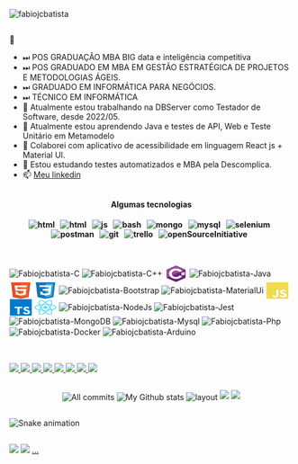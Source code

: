 <p align="left"> <img src="https://komarev.com/ghpvc/?username=fabiojcbatista" alt="fabiojcbatista" /> </p>

##

👋  
- ⏭  POS GRADUAÇÂO MBA BIG data e inteligência competitiva
- ⏭  POS GRADUADO EM MBA EM GESTÃO ESTRATÉGICA DE PROJETOS E METODOLOGIAS ÁGEIS.
- ⏭  GRADUADO EM INFORMÁTICA PARA NEGÓCIOS.
- ⏭  TÉCNICO EM INFORMÁTICA
- 🔭 Atualmente estou trabalhando na DBServer como Testador de Software, desde 2022/05.
- 🌱 Atualmente estou aprendendo Java e testes de API, Web e Teste Unitário em Metamodelo
- 👯 Colaborei com aplicativo de acessibilidade em linguagem React js + Material UI.
- 🤔 Estou estudando testes automatizados e MBA pela Descomplica.
- 📫 <a href="https://www.linkedin.com/in/tecnicofabio/">Meu linkedin</a>

##

<h4 align="center">Algumas tecnologias<h4/>
<p align="center">
	<img src="https://img.shields.io/badge/HTML-239120?style=for-the-badge&logo=html5&logoColor=white" alt="html" />&nbsp;&nbsp;
	<img src="https://img.shields.io/badge/CSS-3498DB?&style=for-the-badge&logo=css3&logoColor=white" alt="html" />&nbsp;&nbsp;
	<img src="https://img.shields.io/badge/JavaScript-F7DF1E?style=for-the-badge&logo=javascript&logoColor=black" alt="js" />&nbsp;&nbsp;
	<img src="https://img.shields.io/badge/shell_script%20-%23121011.svg?&style=for-the-badge&logo=gnu-bash&logoColor=white" alt="bash" />&nbsp;&nbsp;
	<img src="https://img.shields.io/badge/MongoDB-%234ea94b.svg?&style=for-the-badge&logo=mongodb&logoColor=white" alt="mongo" />&nbsp;&nbsp;
	<img src="https://img.shields.io/badge/MySQL-00000F?style=for-the-badge&logo=mysql&logoColor=white" alt="mysql" />&nbsp;&nbsp;
	<img src="https://img.shields.io/badge/Selenium-43B02A?style=for-the-badge&logo=selenium&logoColor=white" alt="selenium" />&nbsp;&nbsp;
	<img src="https://img.shields.io/badge/postman-FF6C37?style=for-the-badge&logo=postman&logoColor=white" alt="postman" />&nbsp;&nbsp;
	<img src="https://img.shields.io/badge/git-F05032?style=for-the-badge&logo=git&logoColor=white" alt="git" />&nbsp;&nbsp;
	<img src="https://img.shields.io/badge/trello-0079BF?style=for-the-badge&logo=trello&logoColor=white" alt="trello" />&nbsp;&nbsp;
	<img src="https://img.shields.io/badge/open_source_initiative-3DA639?style=for-the-badge&logo=open-source-initiative&logoColor=white" alt="openSourceInitiative" />&nbsp;&nbsp;
	
</p>
	
 ##
  
  <div style="display: inline_block"><br>
  <img align="center" alt="Fabiojcbatista-C" height="30" width="40" src="https://cdn.jsdelivr.net/gh/devicons/devicon/icons/c/c-original.svg">
  <img align="center" alt="Fabiojcbatista-C++" height="30" width="40" src="https://cdn.jsdelivr.net/gh/devicons/devicon/icons/cplusplus/cplusplus-original.svg">
  <img align="center" alt="Fabiojcbatista-Csharp" height="30" width="40" src="https://raw.githubusercontent.com/devicons/devicon/master/icons/csharp/csharp-original.svg">
  <img align="center" alt="Fabiojcbatista-Java" height="30" width="40" src="https://cdn.jsdelivr.net/gh/devicons/devicon/icons/java/java-original-wordmark.svg">
  <img align="center" alt="Fabiojcbatista-HTML" height="30" width="40" src="https://raw.githubusercontent.com/devicons/devicon/master/icons/html5/html5-original.svg">
  <img align="center" alt="Fabiojcbatista-CSS" height="30" width="40" src="https://raw.githubusercontent.com/devicons/devicon/master/icons/css3/css3-original.svg">
  <img align="center" alt="Fabiojcbatista-Bootstrap" height="30" width="40" src="https://cdn.jsdelivr.net/gh/devicons/devicon/icons/bootstrap/bootstrap-plain-wordmark.svg">
  <img align="center" alt="Fabiojcbatista-MaterialUi" height="30" width="40" src="https://cdn.jsdelivr.net/gh/devicons/devicon/icons/materialui/materialui-original.svg">
  <img align="center" alt="Fabiojcbatista-Js" height="30" width="40" src="https://raw.githubusercontent.com/devicons/devicon/master/icons/javascript/javascript-plain.svg">
  <img align="center" alt="Fabiojcbatista-Ts" height="30" width="40" src="https://raw.githubusercontent.com/devicons/devicon/master/icons/typescript/typescript-plain.svg">
  <img align="center" alt="Fabiojcbatista-React" height="30" width="40" src="https://raw.githubusercontent.com/devicons/devicon/master/icons/react/react-original.svg">
  <img align="center" alt="Fabiojcbatista-NodeJs" height="30" width="40" src="https://cdn.jsdelivr.net/gh/devicons/devicon/icons/nodejs/nodejs-original.svg">
  <img align="center" alt="Fabiojcbatista-Jest" height="30" width="40" src="https://cdn.jsdelivr.net/gh/devicons/devicon/icons/jest/jest-plain.svg">
  <img align="center" alt="Fabiojcbatista-MongoDB" height="30" width="40" src="https://cdn.jsdelivr.net/gh/devicons/devicon/icons/mongodb/mongodb-original-wordmark.svg">
  <img align="center" alt="Fabiojcbatista-Mysql" height="30" width="40" src="https://cdn.jsdelivr.net/gh/devicons/devicon/icons/mysql/mysql-original-wordmark.svg">
  <img align="center" alt="Fabiojcbatista-Php" height="30" width="40" src="https://cdn.jsdelivr.net/gh/devicons/devicon/icons/php/php-original.svg">
  <img align="center" alt="Fabiojcbatista-Docker" height="30" width="40" src="https://cdn.jsdelivr.net/gh/devicons/devicon/icons/docker/docker-original-wordmark.svg">
  <img align="center" alt="Fabiojcbatista-Arduino" height="30" width="40" src="https://cdn.jsdelivr.net/gh/devicons/devicon/icons/arduino/arduino-original-wordmark.svg"> 
</div>
  
 ##
  
 <div style="display: inline_block"><br>
     <a href="https://github.com/fabiojcbatista/mergulhoAPI">
  <img height="150em" src="https://github-readme-stats.vercel.app/api/pin/?username=fabiojcbatista&repo=mergulhoAPI&theme=omni&layout=compact" />
</a>
     <a href="https://github.com/fabiojcbatista/Java-alura-TDD">
  <img height="150em" src="https://github-readme-stats.vercel.app/api/pin/?username=fabiojcbatista&repo=Java-alura-TDD&theme=omni&layout=compact" />
</a>
   <a href="https://github.com/fabiojcbatista/projeto-clone-airbnb">
  <img height="150em" src="https://github-readme-stats.vercel.app/api/pin/?username=fabiojcbatista&repo=projeto-clone-airbnb&theme=omni&layout=compact" />
</a>
    <a href="https://github.com/fabiojcbatista/airbnbclone-beta-frontend">
  <img height="150em" src="https://github-readme-stats.vercel.app/api/pin/?username=fabiojcbatista&repo=airbnbclone-beta-frontend&theme=omni&layout=compact" />
</a>
   <a href="https://github.com/fabiojcbatista/airbnbclone-beta-backend">
  <img height="150em" src="https://github-readme-stats.vercel.app/api/pin/?username=fabiojcbatista&repo=airbnbclone-beta-backend&theme=omni&layout=compact" />
</a>
     <a href="https://github.com/fabiojcbatista/curso-typescript-nodejs-react-2021-2">
  <img height="150em" src="https://github-readme-stats.vercel.app/api/pin/?username=fabiojcbatista&repo=curso-typescript-nodejs-react-2021-2&theme=omni&layout=compact" />
</a>
    <a href="https://github.com/fabiojcbatista/Desafio">
  <img height="150em" src="https://github-readme-stats.vercel.app/api/pin/?username=fabiojcbatista&repo=Desafio&theme=omni&layout=compact" />
</a>
   <a href="https://github.com/fabiojcbatista/Treinamento">
  <img height="150em" src="https://github-readme-stats.vercel.app/api/pin/?username=fabiojcbatista&repo=Treinamento&theme=omni&layout=compact" />
</a>
    
  </div>
	
 ##

<div>
  <center>
    
  <img alt="All commits" align="center" border-radius="40px" width="800px" height="200px" src="https://github-readme-stats.vercel.app/api?username=fabiojcbatista&show_icons=true&theme=dracula&include_all_commits=true&count_private=true"/>
   <img alt="My Github stats" align="center" border-radius="40px" width="800px" height="200px" src="https://github-readme-streak-stats.herokuapp.com/?user=fabiojcbatista&layout=compact" alt="saurav-skl" />
    <img alt="layout" align="center" border-radius="40px" width="800px" height="200px" src="https://github-readme-stats.vercel.app/api/top-langs/?username=fabiojcbatista&layout=compact&langs_count=7&theme=dracula"/>
   <img src="https://github-profile-trophy.vercel.app/?username=fabiojcbatista&theme=tokyonight&no-frame=true&row=1&&margin-w=30&no-bg=true">
  <img src="https://activity-graph.herokuapp.com/graph?username=fabiojcbatista&theme=react-dark"/>
</center>
</div>
  
  ##
  
  <div>
    
  ![Snake animation](https://github.com/fabiojcbatista/fabiojcbatista/blob/output/github-contribution-grid-snake.svg)
 
</div>
  
  ##
  
  <div> 
  <a href = "mailto:fabiojcbweb@gmail.com"><img src="https://img.shields.io/badge/-Gmail-%23333?style=for-the-badge&logo=gmail&logoColor=white" target="_blank"></a>
  <a href="https://www.linkedin.com/in/tecnicofabio/" target="_blank"><img src="https://img.shields.io/badge/-LinkedIn-%230077B5?style=for-the-badge&logo=linkedin&logoColor=white" target="_blank"></a> 
  <a href="https://devicon.dev/" target="_blank">...</a> 
  </div>
  
  ##
